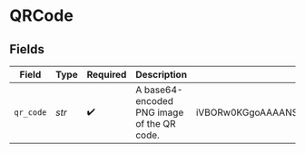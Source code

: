 # QRCode


## Fields

| Field                                                                           | Type                                                                            | Required                                                                        | Description                                                                     | Example                                                                         |
| ------------------------------------------------------------------------------- | ------------------------------------------------------------------------------- | ------------------------------------------------------------------------------- | ------------------------------------------------------------------------------- | ------------------------------------------------------------------------------- |
| `qr_code`                                                                       | *str*                                                                           | :heavy_check_mark:                                                              | A base64-encoded PNG image of the QR code.                                      | iVBORw0KGgoAAAANSUhEUgAAAOEAAADhCAIAAADaA7F0AAAACXBIWXMAAAsTAAALEwEAmpwYAAAA... |